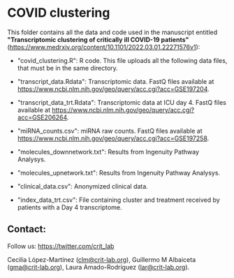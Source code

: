 # COVID clustering
This folder contains all the data and code used in the manuscript entitled __"Transcriptomic clustering of critically ill COVID-19 patients"__ (https://www.medrxiv.org/content/10.1101/2022.03.01.22271576v1):

- "covid_clustering.R": R code. This file uploads all the following data files, that must be in the same directory.

- "transcript_data.Rdata": Transcriptomic data. FastQ files available at https://www.ncbi.nlm.nih.gov/geo/query/acc.cgi?acc=GSE197204.

- "transcript_data_trt.Rdata": Transcriptomic data at ICU day 4. FastQ files available at https://www.ncbi.nlm.nih.gov/geo/query/acc.cgi?acc=GSE206264.

- "miRNA_counts.csv": miRNA raw counts. FastQ files available at https://www.ncbi.nlm.nih.gov/geo/query/acc.cgi?acc=GSE197258.

- "molecules_downnetwork.txt": Results from Ingenuity Pathway Analysys.

- "molecules_upnetwork.txt": Results from Ingenuity Pathway Analysys.

- "clinical_data.csv": Anonymized clinical data.

- "index_data_trt.csv": File containing cluster and treatment received by patients with a Day 4 transcriptome.

## Contact: 

Follow us: https://twitter.com/crit_lab

Cecilia López-Martínez (clm@crit-lab.org), Guillermo M Albaiceta (gma@crit-lab.org), Laura Amado-Rodríguez (lar@crit-lab.org).
